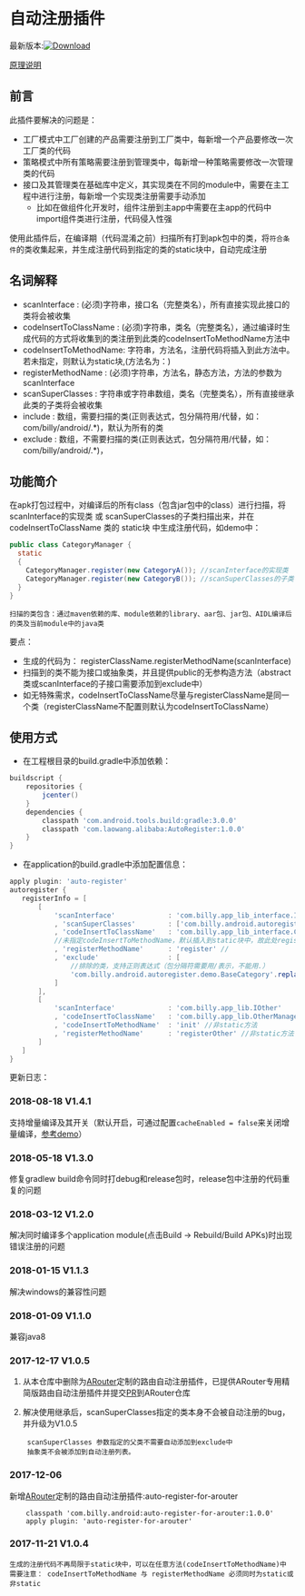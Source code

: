 # 自动注册插件

最新版本:[![Download](https://api.bintray.com/packages/hellobilly/android/AutoRegister/images/download.svg)](https://bintray.com/hellobilly/android/AutoRegister/_latestVersion)

[原理说明](https://juejin.im/post/5a2b95b96fb9a045284669a9)

## 前言

此插件要解决的问题是：

- 工厂模式中工厂创建的产品需要注册到工厂类中，每新增一个产品要修改一次工厂类的代码
- 策略模式中所有策略需要注册到管理类中，每新增一种策略需要修改一次管理类的代码
- 接口及其管理类在基础库中定义，其实现类在不同的module中，需要在主工程中进行注册，每新增一个实现类注册需要手动添加
    - 比如在做组件化开发时，组件注册到主app中需要在主app的代码中import组件类进行注册，代码侵入性强

使用此插件后，在编译期（代码混淆之前）扫描所有打到apk包中的类，将`符合条件`的类收集起来，并生成注册代码到指定的类的static块中，自动完成注册

## 名词解释

- scanInterface         : (必须)字符串，接口名（完整类名），所有直接实现此接口的类将会被收集
- codeInsertToClassName : (必须)字符串，类名（完整类名），通过编译时生成代码的方式将收集到的类注册到此类的codeInsertToMethodName方法中
- codeInsertToMethodName: 字符串，方法名，注册代码将插入到此方法中。若未指定，则默认为static块,(方法名为：<clinit>)
- registerMethodName    : (必须)字符串，方法名，静态方法，方法的参数为 scanInterface
- scanSuperClasses      : 字符串或字符串数组，类名（完整类名），所有直接继承此类的子类将会被收集
- include               : 数组，需要扫描的类(正则表达式，包分隔符用/代替，如： com/billy/android/.*)，默认为所有的类
- exclude               : 数组，不需要扫描的类(正则表达式，包分隔符用/代替，如： com/billy/android/.*)，

## 功能简介

在apk打包过程中，对编译后的所有class（包含jar包中的class）进行扫描，将 scanInterface的实现类 或 scanSuperClasses的子类扫描出来，并在 codeInsertToClassName 类的 static块 中生成注册代码，如demo中：
```java
public class CategoryManager {
  static
  {
    CategoryManager.register(new CategoryA()); //scanInterface的实现类
    CategoryManager.register(new CategoryB()); //scanSuperClasses的子类
  }
}
```
    扫描的类包含：通过maven依赖的库、module依赖的library、aar包、jar包、AIDL编译后的类及当前module中的java类

要点：

- 生成的代码为： registerClassName.registerMethodName(scanInterface)
- 扫描到的类不能为接口或抽象类，并且提供public的无参构造方法（abstract类或scanInterface的子接口需要添加到exclude中）
- 如无特殊需求，codeInsertToClassName尽量与registerClassName是同一个类（registerClassName不配置则默认为codeInsertToClassName）

## 使用方式

- 在工程根目录的build.gradle中添加依赖：
```groovy
buildscript {
    repositories {
        jcenter()
    }
    dependencies {
        classpath 'com.android.tools.build:gradle:3.0.0'
        classpath 'com.laowang.alibaba:AutoRegister:1.0.0'
    }
}
```
    
 - 在application的build.gradle中添加配置信息：
 ```groovy
apply plugin: 'auto-register'
autoregister {
    registerInfo = [
        [
            'scanInterface'             : 'com.billy.app_lib_interface.ICategory'
            , 'scanSuperClasses'        : ['com.billy.android.autoregister.demo.BaseCategory']
            , 'codeInsertToClassName'   : 'com.billy.app_lib_interface.CategoryManager'
            //未指定codeInsertToMethodName，默认插入到static块中，故此处register必须为static方法
            , 'registerMethodName'      : 'register' //
            , 'exclude'                 : [
                //排除的类，支持正则表达式（包分隔符需要用/表示，不能用.）
                'com.billy.android.autoregister.demo.BaseCategory'.replaceAll('\\.', '/') //排除这个基类
            ]
        ],
        [
            'scanInterface'             : 'com.billy.app_lib.IOther'
            , 'codeInsertToClassName'   : 'com.billy.app_lib.OtherManager'
            , 'codeInsertToMethodName'  : 'init' //非static方法
            , 'registerMethodName'      : 'registerOther' //非static方法
        ]
    ]
}
```
更新日志：

### 2018-08-18 V1.4.1

支持增量编译及其开关（默认开启，可通过配置`cacheEnabled = false`来关闭增量编译，[参考demo](https://github.com/luckybilly/AutoRegister/blob/master/app/build.gradle)）

### 2018-05-18 V1.3.0

修复gradlew build命令同时打debug和release包时，release包中注册的代码重复的问题

### 2018-03-12 V1.2.0

解决同时编译多个application module(点击Build -> Rebuild/Build APKs)时出现错误注册的问题

### 2018-01-15 V1.1.3

解决windows的兼容性问题

### 2018-01-09 V1.1.0

兼容java8

### 2017-12-17 V1.0.5
1. 从本仓库中删除为[ARouter](https://github.com/alibaba/ARouter)定制的路由自动注册插件，已提供ARouter专用精简版路由自动注册插件并提交[PR](https://github.com/alibaba/ARouter/pull/254)到ARouter仓库
2. 解决使用继承后，scanSuperClasses指定的类本身不会被自动注册的bug，并升级为V1.0.5
        
        
        scanSuperClasses 参数指定的父类不需要自动添加到exclude中
        抽象类不会被添加到自动注册列表。

### 2017-12-06 

新增[ARouter](https://github.com/alibaba/ARouter)定制的路由自动注册插件:auto-register-for-arouter

        classpath 'com.billy.android:auto-register-for-arouter:1.0.0'
        apply plugin: 'auto-register-for-arouter'

### 2017-11-21 V1.0.4
    生成的注册代码不再局限于static块中，可以在任意方法(codeInsertToMethodName)中
    需要注意： codeInsertToMethodName 与 registerMethodName 必须同时为static或非static
 
 
    